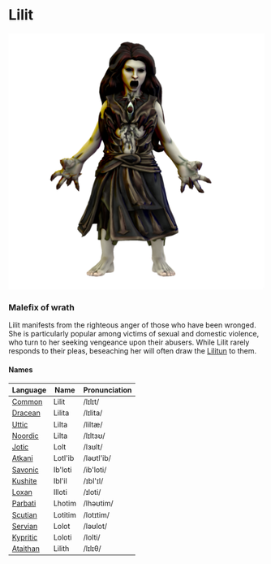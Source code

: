 # Lilit

![](lilit.png)

### Malefix of wrath

Lilit manifests from the righteous anger of those who have been wronged. She is particularly popular among victims of sexual and domestic violence, who turn to her seeking vengeance upon their abusers. While Lilit rarely responds to their pleas, beseaching her will often draw the [Lilitun](/cosmology/deigen/lilitun) to them.

#### Names

| Language | Name | Pronunciation |
| ---      | ---  | ---           |
| [Common](/languages/common) | Lilit | /lɪlɪt/ | 
| [Dracean](/languages/dracean) | Lilita | /lɪlita/ | 
| [Uttic](/languages/uttic) | Lilta | /liltæ/ | 
| [Noordic](/languages/noordic) | Lilta | /lɪltɜʊ/ | 
| [Jotic](/languages/jotic) | Lolt | /lɜʊlt/ |
| [Atkani](/languages/atkani) | Lotl'ib | /ləʊtl'ib/ | 
| [Savonic](/languages/savonic) | Ib'loti | /ib'loti/ | 
| [Kushite](/languages/kushite) | Ibl'il | /ɪbl'ɪl/ | 
| [Loxan](/languages/loxan) | Illoti | /ɪloti/ | 
| [Parbati](/languages/parbati) | Lhotim | /lhəʊtim/ | 
| [Scutian](/languages/scutian) | Lotitim | /lotɪtim/ | 
| [Servian](/languages/servian) | Lolot | /ləʊlot/ | 
| [Kypritic](/languages/kypritic) | Loloti | /lolti/ | 
| [Ataithan](/languages/ataithan) | Lilith | /lɪlɪθ/ |